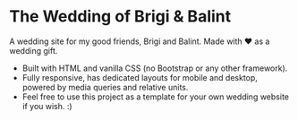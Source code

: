 # The Wedding of Brigi & Balint

A wedding site for my good friends, Brigi and Balint. Made with :heart: as a wedding gift.

- Built with HTML and vanilla CSS (no Bootstrap or any other framework).
- Fully responsive, has dedicated layouts for mobile and desktop, powered by media queries and relative units.
- Feel free to use this project as a template for your own wedding website if you wish. :)

